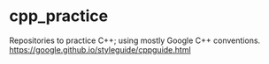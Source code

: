 # cpp_practice
Repositories to practice C++; using mostly Google C++ conventions.
https://google.github.io/styleguide/cppguide.html
